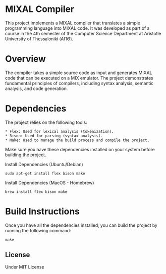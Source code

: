 # MIXAL Compiler

This project implements a MIXAL compiler that translates a simple programming language into MIXAL code. It was developed as part of a course in the 4th semester of the Computer Science Department at Aristotle University of Thessaloniki (ΑΠΘ).

# Overview

The compiler takes a simple source code as input and generates MIXAL code that can be executed on a MIX emulator. The project demonstrates fundamental principles of compilers, including syntax analysis, semantic analysis, and code generation.

# Dependencies

The project relies on the following tools:

    * Flex: Used for lexical analysis (tokenization).
    * Bison: Used for parsing (syntax analysis).
    * Make: Used to manage the build process and compile the project.

Make sure you have these dependencies installed on your system before building the project.

Install Dependencies (Ubuntu/Debian)

```
sudo apt-get install flex bison make
```

Install Dependencies (MacOS - Homebrew)
```
brew install flex bison make
```

# Build Instructions

Once you have all the dependencies installed, you can build the project by running the following command:
```
make
```

## License

Under MIT License